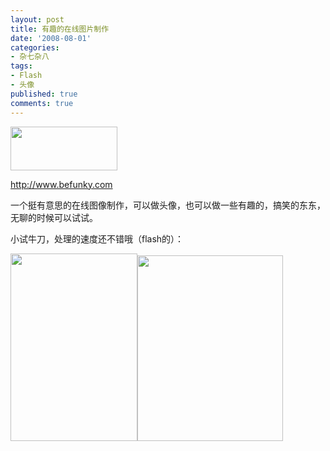 ```yaml
---
layout: post
title: 有趣的在线图片制作
date: '2008-08-01'
categories:
- 杂七杂八
tags:
- Flash
- 头像
published: true
comments: true
---
```

<p><a href="http://www.befunky.com" target="_blank"><img class="alignnone size-medium wp-image-208" title="olurdf9ug8og36csq0ncl" src="{{urls.media}}/2008/08/olurdf9ug8og36csq0ncl.jpg" alt="" width="171" height="70" /></a></p>

<p><a href="http://www.befunky.com" target="_blank">http://www.befunky.com</a></p>

<p>一个挺有意思的在线图像制作，可以做头像，也可以做一些有趣的，搞笑的东东，无聊的时候可以试试。</p>

<p>小试牛刀，处理的速度还不错哦（flash的）：</p>

<p><a href="{{urls.media}}/2008/08/1217485813-1217485813.jpg"><img class="alignnone size-medium wp-image-210" title="1217485813-1217485813" src="{{urls.media}}/2008/08/1217485813-1217485813-203x300.jpg" alt="" width="203" height="300" /></a><a href="{{urls.media}}/2008/08/lvj7jqrdztx5ck90hy.jpg"><img class="alignnone size-medium wp-image-209" title="lvj7jqrdztx5ck90hy" src="{{urls.media}}/2008/08/lvj7jqrdztx5ck90hy.jpg" alt="" width="233" height="297" /></a></p>
